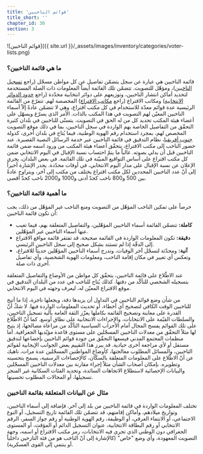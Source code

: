 ```yaml
---
title: 'قوائم الناخبين'
title_short: ''
chapter_id: 30
section: 3
---
```


![قوائم الناخبين]({{ site.url }}/\_assets/images/inventory/categories/voter-lists.png)

### ما هي قائمة الناخبين؟

قائمة الناخبين هي عبارة عن سجل يتضمّن تفاصيل عن كل مواطن مسجّل (راجع [تسجيل الناخبين](/ar/guide/key-categories/voter-registration/))، ومؤهّل للتصويت. تتضمّن تلك القائمة أيضاً المعلومات ذات الصلة المستخدمة لتحديد أماكن انتشار الناخبين، وتوزيعهم على دوائر انتخابية محدّدة (راجع [حدود الدوائر الانتخابية](/ar/guide/key-categories/electoral-boundaries/)) ومكاتب الاقتراع (راجع [مكاتب الاقتراع](/ar/guide/key-categories/polling-stations/)) المخصصة لهم. تتفرّع من القائمة الرئيسية عدة قوائم معدّة للاستخدام في كل مكتب اقتراع، وهي لا تتضمّن عادةً إلاّ أسماء الناخبين المعيّن لهم التصويت في هذا المكتب بالذات. الأمر الذي يسرّع ويسهّل على أعضاء هيئة المكتب تحديد كل من له الحق في التصويت. يتسنّى للناخبين في بلدان كثيرة التحقّق من التفاصيل الخاصة بهم الواردة في سجل الناخبين، بما في ذلك موقع التصويت المخصص لهم، بمجرد استخدام رقم الهوية الوطنية، فيما يُتاح في بلدان أخرى، كدولة [جنوب أفريقيا](https://www.elections.org.za/content/For-voters/My-voter-registration-details/)، نظام التدقيق في قائمة الناخبين عبر خدمة الرسائل النصية القصيرة. عند حضور الناخب إلى مكتب الاقتراع، يتحقّق أعضاء هيئة المكتب من ورود اسمه ضمن قائمة الناخبين قبل أن يدلي بصوته. غالباً ما يتمّ احتساب نسبة الإقبال في اليوم الانتخابي ضمن كل مكتب اقتراع على أساس التواقيع المبيّنة في تلك القائمة. في بعض البلدان، يجري الإعلان عن نسبة الإقبال على مدار اليوم الانتخابي، في أوقات محدّدة. يجدر الإشارة أخيراً إلى أنّ عدد الناخبين المحددين لكل مكتب اقتراع يختلف من مكتب إلى آخر، ويتراوح عادةً بين 500 و800 ناخب كحدّ أدنى و1000 و2000 ناخب كحدّ أقصى.

### ما أهمية قائمة الناخبين؟

حرصاً على تمكين الناخب المؤهّل من التصويت ومنع الناخب غير المؤهّل من ذلك، يجب أن تكون قائمة الناخبين:

- **كاملة:** تتضمّن القائمة أسماء الناخبين المؤهّلين، والتفاصيل المتعلقة بهم، فيما تغيب عنها أسماء الناخبين غير المؤهّلين.
- **دقيقة:** تكون المعلومات الواردة في القائمة صحيحة. قد تفتقر قائمة مواقع الاقتراع إلى الدقّة إذا لم تستند بشكل صحيح إلى سجل الناخبين الرئيسي.
- **آنية:** ومحدّثة لتسجّل آخر الوفيات، وتدرج أسماء الناخبين المؤهّلين حديثاً للاقتراع، وتعكس أي تغيير في مكان إقامة الناخب، ومعلومات الهوية الشخصية، وأي تفاصيل أخرى ذات صلة.

عند الاطّلاع على قائمة الناخبين، يتحقّق كل مواطن من الأوضاع والتفاصيل المتعلقة بتسجيله الشخصي للتأكّد من دقتها. كذلك يُتاح للناخب في عدد من البلدان التدقيق في موقع الاقتراع المعيّن له، ليعرف وجهته في اليوم الانتخابي.

من شأن وضع قوائم الناخبين في التداول أن يزيدها دقة، ويجعلها ناجزة، إذا ما أتيح للناخبين الوقت الكافي لتصحيح أي أخطاء، أو تحديث المعلومات الواردة فيها. لا شكّ أنّ القدرة على معاينة وتصحيح القائمة بكاملها يعزّز الثقة العامة بآلية تسجيل الناخبين، والسلطات القيّمة على الانتخابات، والإجراءات الانتخابية على نطاق أوسع. كما أنّ الاطّلاع على تلك القوائم يفسح المجال أمام الأحزاب السياسية التأكّد من مراعاة مصالحها، إذ يتيح لها مثلاً التحقّق من معدلات الناخبين المسجّلين على مستوى قاعدة مؤيّديها الجغرافية. أما منظمات المجتمع المدني فيسعها التحقّق من جودة قوائم الناخبين بإخضاعها لتدقيق مستقل أو لأي مراجعة أخرى حيادية. قد يبرز هذا التقييم بعض الجوانب الإيجابية لقوائم الناخبين، والمسائل المطلوب معالجتها، كأوضاع المواطنين المسجّلين عدة مرات، ناهيك عن أنّ الاطّلاع على المعلومات المتعلقة بالسكّان، كالإحصاءات الرسمية، يسمح بتحسينه وتطويره. بإمكان أصحاب الشأن مثلاً إجراء مقارنة بين معدلات الناخبين المسجّلين والبيانات الإحصائية لاستطلاع الاتجاهات السائدة، وتحديد الفئات السكانية غير المنجز تسجيلها، أو المجالات المطلوب تحسينها.

### مثال عن البيانات المتعلقة بقائمة الناخبين

تختلف المعلومات الواردة في قائمة الناخبين من بلد إلى آخر. فإضافة إلى أسماء الناخبين، وتواريخ ميلادهم، وأماكن إقامتهم، قد تتضمّن تلك القائمة تاريخ التسجيل، أو النوع الاجتماعي، أو الانتماء العرقي، أو الوظيفة، رقم الهوية الوطنية أو رقم جواز السفر، الرقم الانتخابي أو رقم البطاقة الانتخابية، عنوان التسجيل الدائم أو المؤقت، أو المستوى الجغرافي دون الوطني الذي تجري فيه الانتخابات، رمز مكتب الاقتراع أو اسمه، وجهة التصويت المعهودة، وأي وضع "خاص" (كالإشارة إلى أنّ الناخب هو من فئة النازحين داخلياً أو ينتمي إلى القوى العسكرية).
